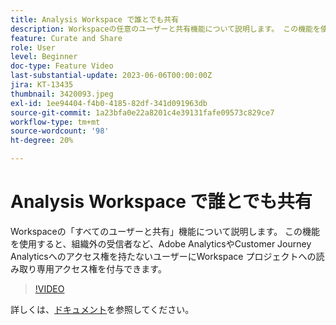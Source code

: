 ```yaml
---
title: Analysis Workspace で誰とでも共有
description: Workspaceの任意のユーザーと共有機能について説明します。 この機能を使用すると、Adobe Analyticsまたは CJA へのアクセス権を持たないユーザー（組織外の受信者を含む）に、Workspace プロジェクトへの読み取り専用アクセス権を付与できます。
feature: Curate and Share
role: User
level: Beginner
doc-type: Feature Video
last-substantial-update: 2023-06-06T00:00:00Z
jira: KT-13435
thumbnail: 3420093.jpeg
exl-id: 1ee94404-f4b0-4185-82df-341d091963db
source-git-commit: 1a23bfa0e22a8201c4e39131fafe09573c829ce7
workflow-type: tm+mt
source-wordcount: '98'
ht-degree: 20%

---
```


# Analysis Workspace で誰とでも共有

Workspaceの「すべてのユーザーと共有」機能について説明します。 この機能を使用すると、組織外の受信者など、Adobe AnalyticsやCustomer Journey Analyticsへのアクセス権を持たないユーザーにWorkspace プロジェクトへの読み取り専用アクセス権を付与できます。

>[!VIDEO](https://video.tv.adobe.com/v/3420093/?learn=on)

詳しくは、[ドキュメント](https://experienceleague.adobe.com/docs/analytics/analyze/analysis-workspace/curate-share/share-projects.html?lang=ja#share-public-link)を参照してください。
